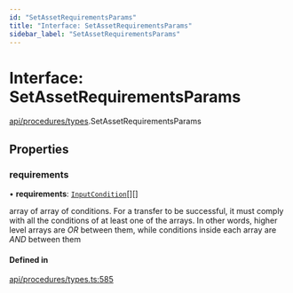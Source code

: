 ```yaml
---
id: "SetAssetRequirementsParams"
title: "Interface: SetAssetRequirementsParams"
sidebar_label: "SetAssetRequirementsParams"
---
```


# Interface: SetAssetRequirementsParams

[api/procedures/types](../../../../../modules/API/Procedures/Types/Types.md).SetAssetRequirementsParams

## Properties

### requirements

• **requirements**: [`InputCondition`](../../../../../modules/Types/Types.md#inputcondition)[][]

array of array of conditions. For a transfer to be successful, it must comply with all the conditions of at least one of the arrays.
  In other words, higher level arrays are *OR* between them, while conditions inside each array are *AND* between them

#### Defined in

[api/procedures/types.ts:585](https://github.com/PolymeshAssociation/polymesh-sdk/blob/15be87e8/src/api/procedures/types.ts#L585)
